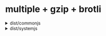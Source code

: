 # multiple + gzip + brotli

<!-- Generated by @jsenv/github-pull-request-filesize-impact -->
<details>
  <summary>dist/commonjs</summary>
  
  <h3>Overall impact</h3>
  <p>Impact of changes on <code>dist/commonjs</code> size in bytes.</p>
  <table>
    <thead>
      <tr>
        <th nowrap>Overall impact</th>
        <th nowrap>diff</th>
        <th nowrap><code>undefined</code></th>
        <th nowrap><code>undefined}</code></th>
      </tr>
    </thead>
    <tbody>
      <tr>
        <td nowrap>uncompressed</td>
        <td nowrap>[object Object]</td>
        <td nowrap>267</td>
        <td nowrap>307</td>
      </tr>
      <tr>
        <td nowrap>gzip</td>
        <td nowrap>[object Object]</td>
        <td nowrap>26</td>
        <td nowrap>30</td>
      </tr>
      <tr>
        <td nowrap>brotli</td>
        <td nowrap>[object Object]</td>
        <td nowrap>24</td>
        <td nowrap>28</td>
      </tr>
    </tbody>
  <table>

  <h3>File by file impact</h3>
  <table>
    <thead>
      <tr>
        <th nowrap>file</th>
        <th nowrap>diff</th>
        <th nowrap><code>base</code></th>
        <th nowrap><code>head</code></th>
        <th nowrap>event</th>
      </tr>
    </thead>
    <tbody>
      <tr>
        <td nowrap>bar.js<br />gzip<br />brotli</td>
        <td nowrap>-100<br />-10<br />-9</td>
        <td nowrap>100<br />10<br />9</td>
        <td nowrap>---</td>
        <td nowrap>deleted</td>
      </tr>
      <tr>
        <td nowrap>foo.js<br />gzip<br />brotli</td>
        <td nowrap>-120<br />-12<br />-11</td>
        <td nowrap>---</td>
        <td nowrap>120<br />12<br />11</td>
        <td nowrap>created</td>
      </tr>
      <tr>
        <td nowrap>hello.js<br />gzip<br />brotli</td>
        <td nowrap>+20<br />+2<br />+2</td>
        <td nowrap>167<br />16<br />15</td>
        <td nowrap>187<br />18<br />17</td>
        <td nowrap>changed</td>
      </tr>
    </tbody>
  </table>

  <h3>Cache impact</h3>
  <p>1 file in your users cache is now outdated because its content have changed.</p>
  <table>
    <thead>
      <tr>
        <th nowrap>Cache impact</th>
        <th nowrap>Bytes outdated</th>
      </tr>
    </thead>
    <tbody>
      <tr>
        <td nowrap>uncompressed</td>
        <td nowrap>NaN</td>
      </tr>
      <tr>
        <td nowrap>gzip</td>
        <td nowrap>NaN</td>
      </tr>
      <tr>
        <td nowrap>brotli</td>
        <td nowrap>NaN</td>
      </tr>
    </tbody>
  </table>
</details>

<details>
  <summary>dist/systemjs</summary>
  
  <h3>Overall impact</h3>
  <p>Impact of changes on <code>dist/systemjs</code> size in bytes.</p>
  <table>
    <thead>
      <tr>
        <th nowrap>Overall impact</th>
        <th nowrap>diff</th>
        <th nowrap><code>undefined</code></th>
        <th nowrap><code>undefined}</code></th>
      </tr>
    </thead>
    <tbody>
      <tr>
        <td nowrap>uncompressed</td>
        <td nowrap>[object Object]</td>
        <td nowrap>267</td>
        <td nowrap>307</td>
      </tr>
      <tr>
        <td nowrap>gzip</td>
        <td nowrap>[object Object]</td>
        <td nowrap>26</td>
        <td nowrap>30</td>
      </tr>
      <tr>
        <td nowrap>brotli</td>
        <td nowrap>[object Object]</td>
        <td nowrap>24</td>
        <td nowrap>28</td>
      </tr>
    </tbody>
  <table>

  <h3>File by file impact</h3>
  <table>
    <thead>
      <tr>
        <th nowrap>file</th>
        <th nowrap>diff</th>
        <th nowrap><code>base</code></th>
        <th nowrap><code>head</code></th>
        <th nowrap>event</th>
      </tr>
    </thead>
    <tbody>
      <tr>
        <td nowrap>bar.js<br />gzip<br />brotli</td>
        <td nowrap>-100<br />-10<br />-9</td>
        <td nowrap>100<br />10<br />9</td>
        <td nowrap>---</td>
        <td nowrap>deleted</td>
      </tr>
      <tr>
        <td nowrap>foo.js<br />gzip<br />brotli</td>
        <td nowrap>-120<br />-12<br />-11</td>
        <td nowrap>---</td>
        <td nowrap>120<br />12<br />11</td>
        <td nowrap>created</td>
      </tr>
      <tr>
        <td nowrap>hello.js<br />gzip<br />brotli</td>
        <td nowrap>+20<br />+2<br />+2</td>
        <td nowrap>167<br />16<br />15</td>
        <td nowrap>187<br />18<br />17</td>
        <td nowrap>changed</td>
      </tr>
    </tbody>
  </table>

  <h3>Cache impact</h3>
  <p>1 file in your users cache is now outdated because its content have changed.</p>
  <table>
    <thead>
      <tr>
        <th nowrap>Cache impact</th>
        <th nowrap>Bytes outdated</th>
      </tr>
    </thead>
    <tbody>
      <tr>
        <td nowrap>uncompressed</td>
        <td nowrap>NaN</td>
      </tr>
      <tr>
        <td nowrap>gzip</td>
        <td nowrap>NaN</td>
      </tr>
      <tr>
        <td nowrap>brotli</td>
        <td nowrap>NaN</td>
      </tr>
    </tbody>
  </table>
</details>
